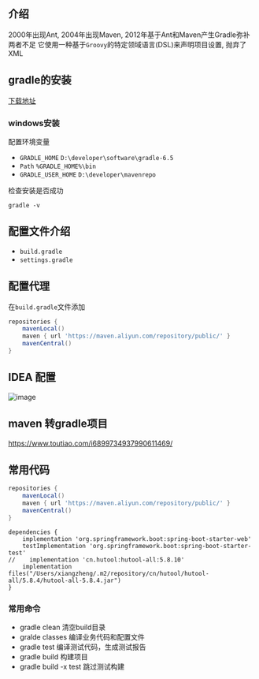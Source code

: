 ## 介绍
2000年出现Ant, 2004年出现Maven, 2012年基于Ant和Maven产生Gradle弥补两者不足
它使用一种基于`Groovy`的特定领域语言(DSL)来声明项目设置, 抛弃了XML

## gradle的安装
[下载地址](https://gradle.org/releases/)

### windows安装
配置环境变量

- `GRADLE_HOME`       `D:\developer\software\gradle-6.5`
- `Path`              `%GRADLE_HOME%\bin`
- `GRADLE_USER_HOME`  `D:\developer\mavenrepo`

检查安装是否成功
```
gradle -v 
```

## 配置文件介绍
- `build.gradle`
- `settings.gradle`

## 配置代理
在`build.gradle`文件添加
```groovy
repositories {
    mavenLocal()
    maven { url 'https://maven.aliyun.com/repository/public/' }
    mavenCentral()
}
```

## IDEA 配置
![image](https://note.youdao.com/yws/res/14382/2E40960AE4F147DC89CB1FE448D39474)


## maven 转gradle项目
https://www.toutiao.com/i6899734937990611469/


## 常用代码
```groovy
repositories {
    mavenLocal()
    maven { url 'https://maven.aliyun.com/repository/public/' }
    mavenCentral()
}
```



```
dependencies {
    implementation 'org.springframework.boot:spring-boot-starter-web'
    testImplementation 'org.springframework.boot:spring-boot-starter-test'
//    implementation 'cn.hutool:hutool-all:5.8.10'
    implementation files("/Users/xiangzheng/.m2/repository/cn/hutool/hutool-all/5.8.4/hutool-all-5.8.4.jar")
}
```

### 常用命令

- gradle clean 清空build目录
- gralde classes 编译业务代码和配置文件
- gradle test  编译测试代码，生成测试报告
- gradle build 构建项目
- gradle build -x test 跳过测试构建